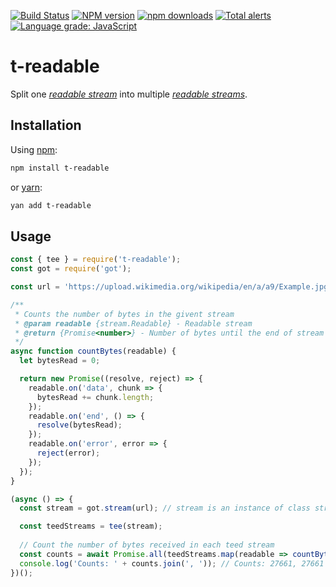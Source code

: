 [![Build Status](https://travis-ci.org/Borewit/t-readable.svg?branch=master)](https://travis-ci.org/Borewit/t-readable)
[![NPM version](https://badge.fury.io/js/t-readable.svg)](https://npmjs.org/package/t-readable)
[![npm downloads](http://img.shields.io/npm/dm/t-readable.svg)](https://npmcharts.com/compare/t-readable?start=1200&interval=30)
[![Total alerts](https://img.shields.io/lgtm/alerts/g/Borewit/t-readable.svg?logo=lgtm&logoWidth=18)](https://lgtm.com/projects/g/Borewit/t-readable/alerts/)
[![Language grade: JavaScript](https://img.shields.io/lgtm/grade/javascript/g/Borewit/t-readable.svg?logo=lgtm&logoWidth=18)](https://lgtm.com/projects/g/Borewit/t-readable/context:javascript)

# t-readable
Split one [_readable stream_](https://nodejs.org/api/stream.html#stream_readable_streams) into multiple [_readable streams_](https://nodejs.org/api/stream.html#stream_readable_streams).

## Installation

Using [npm](https://www.npmjs.com/get-npm):
```sh
npm install t-readable
```
or [yarn](https://yarnpkg.com/):
```sh
yan add t-readable
```

## Usage

```js
const { tee } = require('t-readable');
const got = require('got');

const url = 'https://upload.wikimedia.org/wikipedia/en/a/a9/Example.jpg';

/**
 * Counts the number of bytes in the givent stream
 * @param readable {stream.Readable} - Readable stream
 * @return {Promise<number>} - Number of bytes until the end of stream is reached
 */
async function countBytes(readable) {
  let bytesRead = 0;

  return new Promise((resolve, reject) => {
    readable.on('data', chunk => {
      bytesRead += chunk.length;
    });
    readable.on('end', () => {
      resolve(bytesRead);
    });
    readable.on('error', error => {
      reject(error);
    });
  });
}

(async () => {
  const stream = got.stream(url); // stream is an instance of class stream.Readable

  const teedStreams = tee(stream);
  
  // Count the number of bytes received in each teed stream
  const counts = await Promise.all(teedStreams.map(readable => countBytes(readable)));
  console.log('Counts: ' + counts.join(', ')); // Counts: 27661, 27661
})();
```

